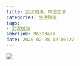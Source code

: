 ```yaml
---
title: 武汉加油，中国加油
categories: 生活随笔
tags:
- 武汉加油
abbrlink: 96303a7a
date: 2020-02-28 12:00:22
---
```


![]( https://i.loli.net/2020/05/14/RLUlW5ef2Y6vQgS.jpg)